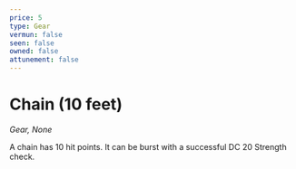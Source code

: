 ```yaml
---
price: 5
type: Gear
vermun: false
seen: false
owned: false
attunement: false
---
```

# Chain (10 feet)

*Gear, None*

A chain has 10 hit points. It can be burst with a successful DC 20 Strength check.
